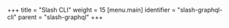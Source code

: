 +++
title = "Slash CLI"
weight = 15
[menu.main]
  identifier = "slash-graphql-cli"
  parent = "slash-graphql"
+++
